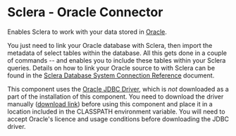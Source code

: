# Sclera - Oracle Connector

Enables Sclera to work with your data stored in [Oracle](http://www.oracle.com).

You just need to link your Oracle database with Sclera, then import the metadata of select tables within the database. All this gets done in a couple of commands -- and enables you to include these tables within your Sclera queries. Details on how to link your Oracle source to with Sclera can be found in the [Sclera Database System Connection Reference](https://www.scleradb.com/docs/setup/dbms/#connecting-to-oracle) document.

This component uses the [Oracle JDBC Driver](https://www.oracle.com/database/technologies/appdev/jdbc.html), which is *not* downloaded as a part of the installation of this component. You need to download the driver manually ([download link](https://www.oracle.com/database/technologies/appdev/jdbc-ucp-183-downloads.html)) before using this component and place it in a location included in the CLASSPATH environment variable. You will need to accept Oracle's licence and usage conditions before downloading the JDBC driver.
